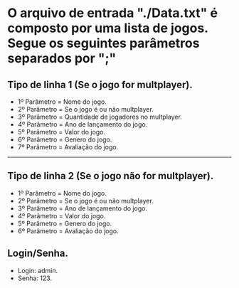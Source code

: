 # O arquivo de entrada "./Data.txt" é composto por uma lista de jogos. Segue os seguintes parâmetros separados por ";"

## Tipo de linha 1 (Se o jogo for multplayer).

- 1º Parâmetro = Nome do jogo.
- 2º Parâmetro = Se o jogo é ou não multplayer.
- 3º Parâmetro = Quantidade de jogadores no multplayer.
- 4º Parâmetro = Ano de lançamento do jogo.
- 5º Parâmetro = Valor do jogo.
- 6º Parâmetro = Genero do jogo.
- 7º Parâmetro = Avaliação do jogo.

---

## Tipo de linha 2 (Se o jogo não for multplayer).

- 1º Parâmetro = Nome do jogo.
- 2º Parâmetro = Se o jogo é ou não multplayer.
- 3º Parâmetro = Ano de lançamento do jogo.
- 4º Parâmetro = Valor do jogo.
- 5º Parâmetro = Genero do jogo.
- 6º Parâmetro = Avaliação do jogo.

## Login/Senha.

- Login: admin.
- Senha: 123.
